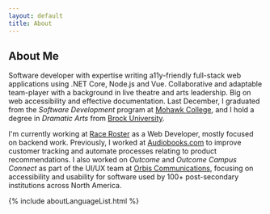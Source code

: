 ```yaml
---
layout: default
title: About
---
```


## About Me

Software developer with expertise writing a11y-friendly full-stack web applications using .NET Core, Node.js and Vue. Collaborative and adaptable team-player with a background in live theatre and arts leadership. Big on web accessibility and effective documentation. Last December, I graduated from the _Software Development_ program at [Mohawk College](https://mohawkcollege.ca), and I hold a degree in _Dramatic Arts_ from [Brock University](https://brocku.ca).

I'm currently working at [Race Roster](https://www.raceroster.com) as a Web Developer, mostly focused on backend work. Previously, I worked at [Audiobooks.com](https://www.audiobooks.com) to improve customer tracking and automate processes relating to product recommendations. I also worked on _Outcome_ and _Outcome Campus Connect_ as part of the UI/UX team at [Orbis Communications](https://www.orbiscommunications.com), focusing on accessibility and usability for software used by 100+ post-secondary institutions across North America.

{% include aboutLanguageList.html %}